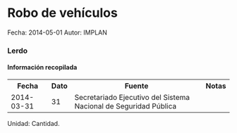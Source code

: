 Robo de vehículos
=====

Fecha: 2014-05-01
Autor: IMPLAN

### Lerdo

#### Información recopilada

<table class="table table-hover table-bordered">
  <tr><th>Fecha</th><th>Dato</th><th>Fuente</th><th>Notas</th></tr>
  <tr><td>2014-03-31</td><td>31</td><td>Secretariado Ejecutivo del Sistema Nacional de Seguridad Pública</td><td></td></tr>
</table>

Unidad: Cantidad.
